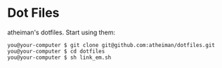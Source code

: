 Dot Files
=========

atheiman's dotfiles. Start using them:

    you@your-computer $ git clone git@github.com:atheiman/dotfiles.git
    you@your-computer $ cd dotfiles
    you@your-computer $ sh link_em.sh
